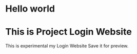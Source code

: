 # Hello world

# This is Project Login Website

This is experimental my Login Website Save it for preview.